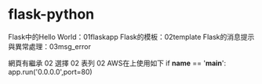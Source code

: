 # flask-python
Flask中的Hello World：01flaskapp
Flask的模板：02template
Flask的消息提示與異常處理：03msg_error


網頁有繼承 02
選擇 02
表列 02
AWS在上使用如下
if __name__ == '__main__':
    app.run('0.0.0.0',port=80)
